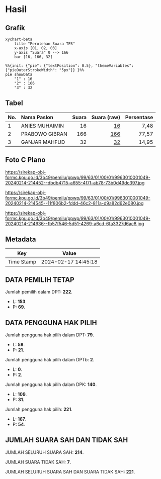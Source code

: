 # Hasil

## Grafik

```mermaid
xychart-beta
    title "Perolehan Suara TPS"
    x-axis [01, 02, 03]
    y-axis "Suara" 0 --> 166
    bar [16, 166, 32]
```

```mermaid
%%{init: {"pie": {"textPosition": 0.5}, "themeVariables": {"pieOuterStrokeWidth": "5px"}} }%%
pie showData
    "1" : 16
    "2" : 166
    "3" : 32
```

## Tabel

| No. | Nama Paslon    | Suara | Suara (raw) | Persentase |
|:--- |:-------------- | -----:| -----------:| ----------:|
| 1   | ANIES MUHAIMIN | 16    | [16][p-1]   | 7,48       |
| 2   | PRABOWO GIBRAN | 166   | [166][p-2]  | 77,57      |
| 3   | GANJAR MAHFUD  | 32    | [32][p-3]   | 14,95      |


[p-1]: https://github.com/gigit-pemilu/pemilu-2024-99-luar-negeri/blob/main/pilpres/hitung-suara/sub/99-luar-negeri/sub/63-kuching-malaysia/sub/01-kuching-malaysia/sub/0001-kuching-malaysia/sub/049-ksk-044/sub/paslon-1.txt
[p-2]: https://github.com/gigit-pemilu/pemilu-2024-99-luar-negeri/blob/main/pilpres/hitung-suara/sub/99-luar-negeri/sub/63-kuching-malaysia/sub/01-kuching-malaysia/sub/0001-kuching-malaysia/sub/049-ksk-044/sub/paslon-2.txt
[p-3]: https://github.com/gigit-pemilu/pemilu-2024-99-luar-negeri/blob/main/pilpres/hitung-suara/sub/99-luar-negeri/sub/63-kuching-malaysia/sub/01-kuching-malaysia/sub/0001-kuching-malaysia/sub/049-ksk-044/sub/paslon-3.txt

## Foto C Plano

https://sirekap-obj-formc.kpu.go.id/3b49/pemilu/ppwp/99/63/01/00/01/9963010001049-20240214-214452--dbdb4715-a655-4f7f-ab78-73b0d49dc397.jpg

https://sirekap-obj-formc.kpu.go.id/3b49/pemilu/ppwp/99/63/01/00/01/9963010001049-20240214-214545--11f806b2-fddd-46c2-811a-d9a82d62e080.jpg

https://sirekap-obj-formc.kpu.go.id/3b49/pemilu/ppwp/99/63/01/00/01/9963010001049-20240214-214636--fb57f546-5d51-4269-a6cd-6fa3327d6ac8.jpg


## Metadata

| Key        | Value               |
| ---------- | ------------------- |
| Time Stamp | 2024-02-17 14:45:18 |


## DATA PEMILIH TETAP

Jumlah pemilih dalam DPT: **222**.
 * L: **153**.
 * P: **69**.

## DATA PENGGUNA HAK PILIH

Jumlah pengguna hak pilih dalam DPT: **79**.
 * L: **58**.
 * P: **21**.

Jumlah pengguna hak pilih dalam DPTb: **2**.
 * L: **0**.
 * P: **2**.

Jumlah pengguna hak pilih dalam DPK: **140**.
 * L: **109**.
 * P: **31**.

Jumlah pengguna hak pilih: **221**.
 * L: **167**.
 * P: **54**.

## JUMLAH SUARA SAH DAN TIDAK SAH

JUMLAH SELURUH SUARA SAH: **214**.

JUMLAH SUARA TIDAK SAH: **7**.

JUMLAH SELURUH SUARA SAH DAN SUARA TIDAK SAH: **221**.


